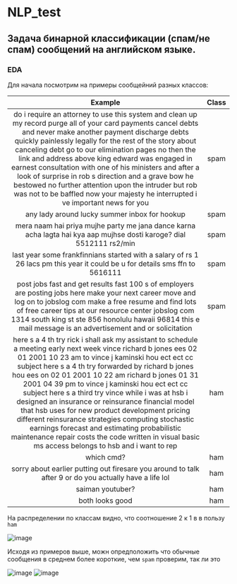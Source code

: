 # NLP_test

## Задача бинарной классификации (спам/не спам) сообщений на английском языке.

### EDA


Для начала посмотрим на примеры сообщейний разных классов:


 Example | Class |  
:------------:|:------------:|
 do i require an attorney to use this system and clean up my record purge all of your card payments cancel debts and never make another payment discharge debts quickly painlessly legally for the rest of the story about canceling debt go to our elimination pages no then the link and address above king edward was engaged in earnest consultation with one of his ministers and after a look of surprise in rob s direction and a grave bow he bestowed no further attention upon the intruder but rob was not to be baffled now your majesty he interrupted i ve important news for you | spam 
any lady around lucky summer inbox for hookup | spam  
mera naam hai priya mujhe party me jana dance karna acha lagta hai kya aap mujhse dosti karoge? dial 5512111 rs2/min | spam 
last year some frankfinnians started with a salary of rs 1 26 lacs pm this year it could be u for details sms ffn to 5616111  | spam 
post jobs fast and get results fast 100 s of employers are posting jobs here make your next career move and log on to jobslog com make a free resume and find lots of free career tips at our resource center jobslog com 1314 south king st ste 856 honolulu hawaii 96814 this e mail message is an advertisement and or solicitation | spam
here s a 4 th try rick i shall ask my assistant to schedule a meeting early next week vince richard b jones ees 02 01 2001 10 23 am to vince j kaminski hou ect ect cc subject here s a 4 th try forwarded by richard b jones hou ees on 02 01 2001 10 22 am richard b jones 01 31 2001 04 39 pm to vince j kaminski hou ect ect cc subject here s a third try vince while i was at hsb i designed an insurance or reinsurance financial model that hsb uses for new product development pricing different reinsurance strategies computing stochastic earnings forecast and estimating probabilistic maintenance repair costs the code written in visual basic ms access belongs to hsb and i want to rep | ham
which cmd? | ham
sorry about earlier putting out firesare you around to talk after 9 or do you actually have a life lol | ham
saiman youtuber? | ham
both looks good | ham


На распределении по классам видно, что соотношение 2 к 1 в в пользу `ham`

![image](https://github.com/BerezinDaniil/NLP_test/assets/78606208/f4318afa-0079-423f-a72a-7f971f812df0)

Исходя из примеров выше, можн опредположить что обычные сообщения в среднем более короткие, чем `spam` проверим, так ли это


![image](https://github.com/BerezinDaniil/NLP_test/assets/78606208/57826127-7746-40df-96c3-4021443b3382) ![image](https://github.com/BerezinDaniil/NLP_test/assets/78606208/1774fb61-aa72-48ad-b756-00ebc6930452)



